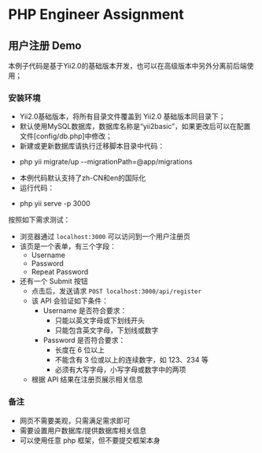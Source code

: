 # PHP Engineer Assignment

## 用户注册 Demo

本例子代码是基于Yii2.0的基础版本开发，也可以在高级版本中另外分离前后端使用；

### 安装环境

- Yii2.0基础版本，将所有目录文件覆盖到 Yii2.0 基础版本同目录下；
- 默认使用MySQL数据库，数据库名称是“yii2basic”，如果更改后可以在配置文件[config/db.php]中修改；
- 新建或更新数据库请执行迁移脚本目录中代码：
* php yii migrate/up --migrationPath=@app/migrations
- 本例代码默认支持了zh-CN和en的国际化
- 运行代码：
* php yii serve -p 3000

按照如下需求测试：

- 浏览器通过 `localhost:3000` 可以访问到一个用户注册页
- 该页是一个表单，有三个字段：
  - Username
  - Password
  - Repeat Password
- 还有一个 Submit 按钮
  - 点击后，发送请求 `POST localhost:3000/api/register`
  - 该 API 会验证如下条件：
    - Username 是否符合要求：
      - 只能以英文字母或下划线开头
      - 只能包含英文字母，下划线或数字
    - Password 是否符合要求：
      - 长度在 6 位以上
      - 不能含有 3 位或以上的连续数字，如 123、234 等
      - 必须有大写字母，小写字母或数字中的两项
  - 根据 API 结果在注册页展示相关信息
  
### 备注
  
- 网页不需要美观，只需满足需求即可
- 需要设置用户数据库/提供数据库相关信息
- 可以使用任意 php 框架，但不要提交框架本身
